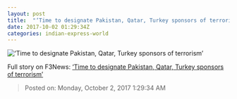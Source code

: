 ```yaml
---
layout: post
title:  "‘Time to designate Pakistan, Qatar, Turkey sponsors of terrorism’"
date: 2017-10-02 01:29:34Z
categories: indian-express-world
---
```


![‘Time to designate Pakistan, Qatar, Turkey sponsors of terrorism’](http://images.indianexpress.com/2017/09/donald-trump-unga.jpg?w=759)




Full story on F3News: [‘Time to designate Pakistan, Qatar, Turkey sponsors of terrorism’](http://www.f3nws.com/n/TEmQUD)

> Posted on: Monday, October 2, 2017 1:29:34 AM
